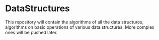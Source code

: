 # DataStructures
This repository will contain the algorithms of all the data structures, algorithms on basic operations of various data structures. More complex ones will be pushed later.
